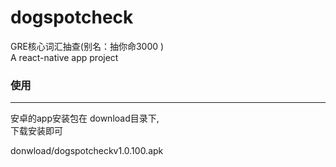# dogspotcheck
GRE核心词汇抽查(别名：抽你命3000 )   
A react-native app project

### 使用
----
安卓的app安装包在 download目录下,  
下载安装即可  

donwload/dogspotcheckv1.0.100.apk